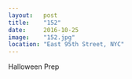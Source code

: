 ```yaml
---
layout:   post
title:    "152"
date:     2016-10-25
image:    "152.jpg"
location: "East 95th Street, NYC"
---
```


Halloween Prep
